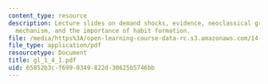 ```yaml
---
content_type: resource
description: Lecture slides on demand shocks, evidence, neoclassical growth model,
  mechanism, and the importance of habit formation.
file: /media/https%3A/open-learning-course-data-rc.s3.amazonaws.com/14-462-advanced-macroeconomics-ii-spring-2007/65852b3cf6990349822d30625b5746bb_gl_1_4_1.pdf
file_type: application/pdf
resourcetype: Document
title: gl_1_4_1.pdf
uid: 65852b3c-f699-0349-822d-30625b5746bb
---
```

